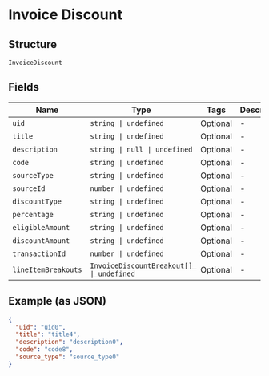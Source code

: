 
# Invoice Discount

## Structure

`InvoiceDiscount`

## Fields

| Name | Type | Tags | Description |
|  --- | --- | --- | --- |
| `uid` | `string \| undefined` | Optional | - |
| `title` | `string \| undefined` | Optional | - |
| `description` | `string \| null \| undefined` | Optional | - |
| `code` | `string \| undefined` | Optional | - |
| `sourceType` | `string \| undefined` | Optional | - |
| `sourceId` | `number \| undefined` | Optional | - |
| `discountType` | `string \| undefined` | Optional | - |
| `percentage` | `string \| undefined` | Optional | - |
| `eligibleAmount` | `string \| undefined` | Optional | - |
| `discountAmount` | `string \| undefined` | Optional | - |
| `transactionId` | `number \| undefined` | Optional | - |
| `lineItemBreakouts` | [`InvoiceDiscountBreakout[] \| undefined`](../../doc/models/invoice-discount-breakout.md) | Optional | - |

## Example (as JSON)

```json
{
  "uid": "uid0",
  "title": "title4",
  "description": "description0",
  "code": "code8",
  "source_type": "source_type0"
}
```

